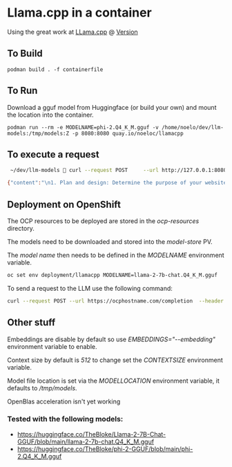 # Llama.cpp in a container

Using the great work at [LLama.cpp](https://github.com/ggerganov/llama.cpp/tree/master) @ [Version](https://github.com/ggerganov/llama.cpp/releases/tag/b1662)
## To Build 
```
podman build . -f containerfile
```

## To Run

Download a gguf model from Huggingface (or build your own) and mount the location into the container.

```
podman run --rm -e MODELNAME=phi-2.Q4_K_M.gguf -v /home/noelo/dev/llm-models:/tmp/models:Z -p 8080:8080 quay.io/noeloc/llamacpp
```

## To execute a request
```bash
 ~/dev/llm-models  curl --request POST     --url http://127.0.0.1:8080/completion     --header "Content-Type: application/json"     --data '{"prompt": "Building a website can be done in 10 simple steps:","n_predict": 128}'

{"content":"\n1. Plan and design: Determine the purpose of your website, its target audience, and create a layout or wireframe.\n2. Choose a domain name and hosting service: Select a unique and memorable domain name, and choose a reliable hosting provider for your website.\n3. Create and edit HTML files: Use HTML to structure your website's content, including headings, paragraphs, lists, and images.\n4. Add CSS stylesheets: Apply CSS to customize the appearance of your website, such as font sizes, colors, layout, and formatting.\n5. Write and publish JavaScript code: Use JavaScript for interactive","generation_settings":{"frequency_penalty":0.0,"grammar":"","ignore_eos":false,"logit_bias":[],"min_p":0.05000000074505806,"mirostat":0,"mirostat_eta":0.10000000149011612,"mirostat_tau":5.0,"model":"/tmp/models/phi-2.Q4_K_M.gguf","n_ctx":512,"n_keep":0,"n_predict":128,"n_probs":0,"penalize_nl":true,"presence_penalty":0.0,"repeat_last_n":64,"repeat_penalty":1.100000023841858,"seed":4294967295,"stop":[],"stream":false,"temp":0.800000011920929,"tfs_z":1.0,"top_k":40,"top_p":0.949999988079071,"typical_p":1.0},"model":"/tmp/models/phi-2.Q4_K_M.gguf","prompt":"Building a website can be done in 10 simple steps:","slot_id":0,"stop":true,"stopped_eos":false,"stopped_limit":true,"stopped_word":false,"stopping_word":"","timings":{"predicted_ms":16142.462,"predicted_n":128,"predicted_per_second":7.929397634635906,"predicted_per_token_ms":126.112984375,"prompt_ms":588.103,"prompt_n":11,"prompt_per_second":18.704206576058958,"prompt_per_token_ms":53.463909090909084},"tokens_cached":139,"tokens_evaluated":11,"tokens_predicted":128,"truncated":false}
```

## Deployment on OpenShift

The OCP resources to be deployed are stored in the _ocp-resources_ directory. 

The models need to be downloaded and stored into the _model-store_ PV.

The _model name_ then needs to be defined in the _MODELNAME_ environment variable.

```bash
oc set env deployment/llamacpp MODELNAME=llama-2-7b-chat.Q4_K_M.gguf
```

To send a request to the LLM use the following command:

```bash
curl --request POST --url https://ocphostname.com/completion  --header "Content-Type: application/json" --data '{"prompt": "write me a funny poem :","n_predict": 128}'
```

## Other stuff

Embeddings are disable by default so use _EMBEDDINGS="--embedding"_ environment variable to enable.

Context size by default is *512* to change set the _CONTEXTSIZE_ environment variable. 

Model file location is set via the _MODELLOCATION_ environment variable, it defaults to _/tmp/models_.

OpenBlas acceleration isn't yet working

### Tested with the following models:

* https://huggingface.co/TheBloke/Llama-2-7B-Chat-GGUF/blob/main/llama-2-7b-chat.Q4_K_M.gguf
* https://huggingface.co/TheBloke/phi-2-GGUF/blob/main/phi-2.Q4_K_M.gguf



